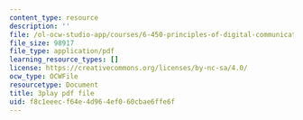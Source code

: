 ```yaml
---
content_type: resource
description: ''
file: /ol-ocw-studio-app/courses/6-450-principles-of-digital-communications-i-fall-2006/f8c1eeecf64e4d964ef060cbae6ffe6f_7qq1JYj2kM.pdf
file_size: 98917
file_type: application/pdf
learning_resource_types: []
license: https://creativecommons.org/licenses/by-nc-sa/4.0/
ocw_type: OCWFile
resourcetype: Document
title: 3play pdf file
uid: f8c1eeec-f64e-4d96-4ef0-60cbae6ffe6f
---
```

